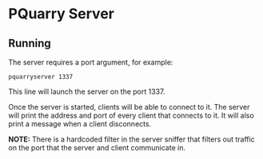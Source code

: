 # PQuarry Server

## Running

The server requires a port argument, for example:
```
pquarryserver 1337
```
This line will launch the server on the port 1337.

Once the server is started, clients will be able to connect to it. The server will print the address and port of every client that connects to it. It will also print a message when a client disconnects.

**NOTE:** There is a hardcoded filter in the server sniffer that filters out traffic on the port that the server and client communicate in.
